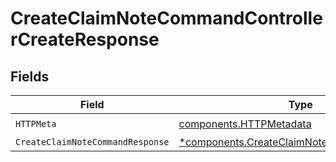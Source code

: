 # CreateClaimNoteCommandControllerCreateResponse


## Fields

| Field                                                                                                   | Type                                                                                                    | Required                                                                                                | Description                                                                                             |
| ------------------------------------------------------------------------------------------------------- | ------------------------------------------------------------------------------------------------------- | ------------------------------------------------------------------------------------------------------- | ------------------------------------------------------------------------------------------------------- |
| `HTTPMeta`                                                                                              | [components.HTTPMetadata](../../models/components/httpmetadata.md)                                      | :heavy_check_mark:                                                                                      | N/A                                                                                                     |
| `CreateClaimNoteCommandResponse`                                                                        | [*components.CreateClaimNoteCommandResponse](../../models/components/createclaimnotecommandresponse.md) | :heavy_minus_sign:                                                                                      | N/A                                                                                                     |
